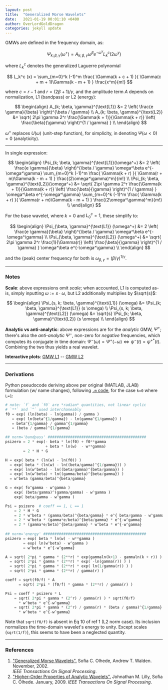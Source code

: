 ```yaml
---
layout: post
title:  "Generalized Morse Wavelets"
date:   2021-01-19 00:01:10 +0400
author: OverLordGoldDragon
categories: jekyll update
---
```


GMWs are defined in the frequency domain, as:

$$
\Psi_{k; \beta, \gamma}(\omega^+) 
= A_{k; \beta, \gamma} \omega^\beta e^{-\omega^\gamma} L_k^c(2 \omega^\gamma)
$$

where $L_k^c$ denotes the generalized Laguerre polynomial

$$
L_k^c (x)
 = \sum_{m=0}^k (-1)^m 
 \frac{ \Gamma(k + c + 1) }{ \Gamma(c + m + 1)\Gamma(k - m + 1) }
 \frac{x^m}{m!}
$$

where $c = r - 1$ and $r = (2\beta + 1) / \gamma$, and the amplitude term $A$ depends on normalization, L1 (bandpass) or L2 (energy): 

$$
\begin{align}
A_{k; \beta, \gamma}^{\text{L1}} 
 &= 2 \left( \frac{e \gamma}{\beta} \right)^{\beta / \gamma} \\
A_{k; \beta, \gamma}^{\text{L2}}
 &= \sqrt{ 2\pi \gamma 2^r \frac{\Gamma(k + 1)}{\Gamma(k + r)}
           \left( \frac{\beta}{\gamma} \right)^{1 / \gamma}
          } \\
\end{align}
$$

$\omega^+$ replaces $U(\omega)$ (unit-step function), for simplicity, in denoting $\Psi(\omega < 0) = 0$ (analyticity).

<hr>

In single expression:

$$
\begin{align}
\Psi_{k; \beta, \gamma}^{\text{L1}}(\omega^+) 
 &= 2 \left( \frac{e \gamma}{\beta} \right)^{\beta / \gamma}
    \omega^\beta e^{-\omega^\gamma} 
    \sum_{m=0}^k (-1)^m 
    \frac{ \Gamma(k + r) }{ \Gamma(r + m)\Gamma(k - m + 1) }
    \frac{(2\omega^\gamma)^m}{m!} \\
\Psi_{k; \beta, \gamma}^{\text{L2}}(\omega^+) 
 &= \sqrt{ 2\pi \gamma 2^r \frac{\Gamma(k + 1)}{\Gamma(k + r)}
          \left( \frac{\beta}{\gamma} \right)^{1 / \gamma}
          }
 \omega^\beta e^{-\omega^\gamma} 
 \sum_{m=0}^k (-1)^m 
 \frac{ \Gamma(k + r) }{ \Gamma(r + m)\Gamma(k - m + 1) }
 \frac{(2\omega^\gamma)^m}{m!} \\
\end{align}
$$

For the base wavelet, where $k=0$ and $L_0^c = 1$, these simplify to:

$$
\begin{align}
\Psi_{\beta, \gamma}^{\text{L1}} (\omega^+)
 &= 2 \left( \frac{e \gamma}{\beta} \right)^{\beta / \gamma}
    \omega^\beta e^{-\omega^\gamma} \\
\Psi_{\beta, \gamma}^{\text{L2}} (\omega^+)
 &= \sqrt{ 2\pi \gamma 2^r \frac{1}{\Gamma(r)} 
           \left( \frac{\beta}{\gamma} \right)^{1 / \gamma} 
          }
 \omega^\beta e^{-\omega^\gamma} \\
\end{align}
$$

and the (peak) center frequency for both is $\omega_{\beta, \gamma} = (\beta / \gamma)^{1/\gamma}$.

<hr>

### Notes

**Scale**: above expressions omit _scale_; when accounted, L1 is computed as-is, simply
inputting $\omega := s \cdot \omega$, but L2 additionally multiplies by $\sqrt{s}$:

$$
\begin{align}
\Psi_{s, k; \beta, \gamma}^{\text{L1}} (\omega)
 &= \Psi_{k; \beta, \gamma}^{\text{L1}} (s \omega) \\
\Psi_{s, k; \beta, \gamma}^{\text{L2}} (\omega)
 &= \sqrt{s} \Psi_{k; \beta, \gamma}^{\text{L2}} (s \omega) \\
\end{align}
$$

**Analytic vs anti-analytic**: above expressions are for the _analytic_ GMW, $\Psi^+$; 
there's also the _anti-analytic_ $\Psi^-$, non-zero for _negative_ frequencies, which 
computes its conjugate in time domain: 
$\Psi^- (\omega) = \Psi^+ (-\omega) \Leftrightarrow \psi^-(t) = \psi^{+*}(t)$. 
Combining the two thus yields a real wavelet.

**Interactive plots**: [GMW L1](https://www.desmos.com/calculator/s3mam3qhp3) -- 
[GMW L2](https://www.desmos.com/calculator/lttewqu89w)

<hr>

### Derivations

Python pseudocode deriving above per original (MATLAB, JLAB) formulation (w/ name changes), 
following 
[`.m` code](https://github.com/jonathanlilly/jLab/blob/master/jWavelet/morsewave.m), 
for the case `k=0` where `L=1`:

```python
# note: `f` and `f0` are *radian* quantities, not linear cyclic
# `**` and `^` used interchaneably
f0 = exp( (ln(beta) - ln(gamma)) / gamma )
   = exp( ln(beta^{1/gamma}) - ln(gamma^{1/gamma}) )
   = beta^{1/gamma} / gamma^{1/gamma}
   = (beta / gamma)^{1/gamma}

## norm='bandpass' ############################################
psizero = 2 * exp(- beta * ln(f0) + f0**gamma
                  + beta * ln(w)  - w**gamma)
        = 2 * H * G 

H = exp( beta * (ln(w) - ln(f0)) )
  = exp( beta * (ln(w) - ln((beta/gamma)^{1/gamma})) )
  = exp( ln(w^beta) - ln((beta/gamma)^{beta/gamma}) )
  = exp( ln(w^beta) + ln((gamma/beta)^{beta/gamma}) )
  = w^beta (gamma/beta)^{beta/gamma}

G = exp( fo^gamma - w^gamma )
    exp( (beta/gamma)^(gamma/gamma) - w^gamma )
    exp( beta/gamma - w^gamma )

Psi = psizero  # coeff == 1, L == 1
    = 2 * H * G
    = 2 * w^beta * (gamma/beta)^{beta/gamma} * e^{ beta/gamma - w^gamma }
    = 2 * w^beta * (gamma*e/beta)^{beta/gamma} * e^{-w^gamma}
    = 2 * (gamma*e/beta)^{beta/gamma} * w^beta * e^{-w^gamma}
       
## norm='energy' ##############################################
psizero = exp( beta * ln(w) - w**gamma )
        = exp( ln(w^beta) - w^gamma )
        = w^beta * e^{-w^gamma}  

A = sqrt( 2*pi * gamma * (2**r) * exp(gammaln(k+1) - gammaln(k + r)) )
  = sqrt( 2*pi * gamma * (2**r) * exp( -ln(gamma(r)) ) )
  = sqrt( 2*pi * gamma * (2**r) * exp( ln(1/gamma(r)) ) )
  = sqrt( 2*pi * gamma * (2**r) / gamma(r) )

coeff = sqrt(f0/f) * A
      = sqrt( 2*pi * (f0/f) * gamma * (2**r) / gamma(r) )

Psi = coeff * psizero * L
    = sqrt( 2*pi * gamma * (2^r) / gamma(r) ) * sqrt(f0/f)
      * w^beta * e^{-w^gamma}
    = sqrt( 2*pi * gamma * (2^r) / gamma(r) * (beta / gamma)^{1/gamma} / f)
      * w^beta * e^{-w^gamma}
```

Note that `sqrt(f0/f)` is absent in Eq 10 of ref 1 (L2 norm case). Its inclusion 
normalizes the time-domain wavelet's energy to unity. Except scales (`sqrt(1/f)`), 
this seems to have been a neglected quantity.

<hr>

### References

 1. ["Generalized Morse Wavelets".](https://spiral.imperial.ac.uk/bitstream/10044/1/1150/1/OlhedeWaldenGenMorse.pdf)
 Sofia C. Olhede, Andrew T. Walden. November, 2002. <br>_IEEE Transactions On Signal Processing_.
 2. ["Higher-Order Properties of Analytic Wavelets".](https://sci-hub.st/10.1109/TSP.2008.2007607)
 Johnathan M. Lilly, Sofia C. Olhede. January, 2009. _IEEE Transactions On Signal Processing_.
